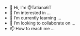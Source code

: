 - 👋 Hi, I’m @Tatiana6T
- 👀 I’m interested in ...
- 🌱 I’m currently learning ...
- 💞️ I’m looking to collaborate on ...
- 📫 How to reach me ...

<!---
Tatiana6T/Tatiana6T is a ✨ special ✨ repository because its `README.md` (this file) appears on your GitHub profile.
You can click the Preview link to take a look at your changes.
--->
